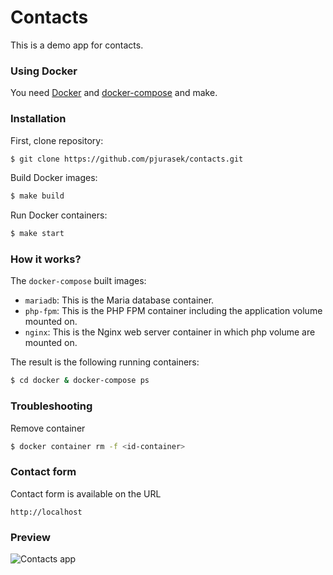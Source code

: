 # Contacts

This is a demo app for contacts.

### Using Docker

You need  [Docker](https://github.com/docker/docker) and  [docker-compose](https://github.com/docker/compose) and make.

### Installation

First, clone repository:

```bash
$ git clone https://github.com/pjurasek/contacts.git
```

Build Docker images:

```bash
$ make build
```

Run Docker containers:

```bash
$ make start
```

### How it works?

The `docker-compose` built images:
- `mariadb`: This is the Maria database container.
- `php-fpm`: This is the PHP FPM container including the application volume mounted on.
- `nginx`: This is the Nginx web server container in which php volume are mounted on.

The result is the following running containers:
```bash
$ cd docker & docker-compose ps
```

### Troubleshooting
Remove container
```bash
$ docker container rm -f <id-container>
```

### Contact form

Contact form is available on the URL

```
http://localhost
```

### Preview

![Contacts app](/docs/contacts-app.png)
